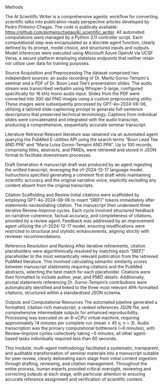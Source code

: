 Methods

The AI Scientific Writer is a comprehensive agentic workflow for converting scientific talks into publication-ready perspective articles developed by Pedro Pinheiro-Chagas. The code is publicaly available: https://github.com/pinheirochagas/AI_scientific_writer. All automated computations were managed by a Python 3.11 controller script. Each computational step was encapsulated as a discrete agent function, clearly defined by its prompt, model choice, and structured inputs and outputs. Model inferences were executed using Microsoft Azure OpenAI via UCSF Versa, a secure platform employing stateless endpoints that neither retain nor utilize user data for training purposes.

Source Acquisition and Preprocessing
The dataset comprised two independent sources: an audio recording of Dr. Marilu Gorno-Tempini's seminar and a PDF of Dr. Boon Lead Tee’s presentation slides. The audio stream was transcribed verbatim using Whisper-3-large, configured specifically for 16 kHz mono audio input. Slides from the PDF were converted into 300 dpi PNG images using a custom preprocessing utility. These images were subsequently processed by GPT-4o-2024-08-06, utilizing a tailored slide-captioning prompt to generate full-sentence descriptions that preserved technical terminology. Captions from individual slides were concatenated and integrated with the audio transcript, producing a comprehensive, sequentially accurate seminar transcript.

Literature Retrieval
Relevant literature was obtained via an automated agent querying the PubMed E-utilities API using the search terms “Boon Lead Tee AND PPA” and "Maria Luisa Gorno-Tempini AND PPA".  Up to 100 records, comprising titles, abstracts, and PMIDs, were retrieved and stored in JSON format to facilitate downstream processes.

Draft Generation
A manuscript draft was produced by an agent ingesting the unified transcript, leveraging the o1-2024-12-17 language model. Instructions specified generating a coherent first draft while maintaining scientific accuracy and the original narrative voice, explicitly excluding any content absent from the original transcripts.

Citation Scaffolding and Review
Initial citations were scaffolded by employing GPT-4o-2024-08-06 to insert “[REF]” tokens immediately after statements necessitating citation. The manuscript then underwent three iterative Review–Improve cycles. Each cycle involved structured feedback on narrative coherence, factual accuracy, and completeness of citations, provided by a review agent. Feedback was addressed by an improvement agent utilizing the o1-2024-12-17 model, ensuring modifications were restricted to structural and stylistic enhancements, aligning strictly with reviewer recommendations.

Reference Resolution and Ranking
After iterative refinements, citation placeholders were algorithmically resolved by matching each “[REF]” placeholder to the most semantically relevant publication from the retrieved PubMed literature. This involved calculating semantic similarity scores between manuscript statements requiring citations and the PubMed abstracts, selecting the best match for each placeholder. Citations were then formatted to include author, year, and PMID details. Additionally, pivotal statements referencing Dr. Gorno-Tempini’s contributions were automatically identified and linked to the three most relevant APA-formatted citations, structured within a standardized JSON schema.

Outputs and Computational Resources
The automated pipeline generated a formatted, citation-rich manuscript, a ranked references JSON file, and comprehensive intermediate outputs for enhanced reproducibility. Processing was executed on an 8-vCPU virtual machine, requiring approximately 14 minutes per complete run (mean ± 45 s; n = 3). Audio transcription was the primary computational bottleneck (~6 minutes), with Review–Improve cycles collectively taking ~5 minutes; all other agent-based tasks individually required less than 60 seconds.

This modular, multi-agent methodology facilitated a systematic, transparent, and auditable transformation of seminar materials into a manuscript suitable for peer review, clearly delineating each stage from initial content ingestion through drafting, reviewing, and citation management. Throughout the entire process, human experts provided critical oversight, reviewing and correcting outputs at each stage, with particular attention to ensuring accurate reference assignment and verification of scientific content.